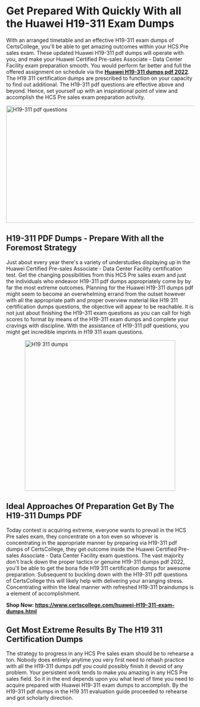 <h1><strong>Get Prepared With Quickly With all the Huawei H19-311 Exam Dumps&nbsp;</strong></h1>
<p><span style="font-weight: 400;">With an arranged timetable and an effective  H19-311 exam dumps of CertsCollege, you'll be able to get amazing outcomes within your HCS Pre sales exam. These updated Huawei H19-311 pdf dumps will operate with you, and make your Huawei Certified Pre-sales Associate - Data Center Facility exam preparation smooth. You would perform far better and full the offered assignment on schedule via the <strong><a href="https://www.certscollege.com/huawei-H19-311-exam-dumps.html">Huawei H19-311 dumps pdf 2022</a></strong>. The H19 311 certification dumps are prescribed to function on your capacity to find out additional. The  H19-311 pdf questions are effective above and beyond. Hence, set yourself up with an inspirational point of view and accomplish the HCS Pre sales exam preparation activity.&nbsp;</span></p>
<p><span style="font-weight: 400;"><img style="display: block; margin-left: auto; margin-right: auto;" src="https://i.ibb.co/CPDK3ps/Yellow-and-Blue-Initiative-Blog-Banner.png" alt="H19-311 pdf questions" width="559" height="315" /></span></p>
<h2><strong>H19-311 PDF Dumps - Prepare With all the Foremost Strategy</strong></h2>
<p><span style="font-weight: 400;">Just about every year there's a variety of understudies displaying up in the Huawei Certified Pre-sales Associate - Data Center Facility certification test. Get the changing possibilities from this HCS Pre sales exam and just the individuals who endeavor H19-311 pdf dumps appropriately come by by far the most extreme outcomes. Planning for the Huawei H19-311 dumps pdf might seem to become an overwhelming errand from the outset however with all the appropriate path and proper overview material like H19 311 certification dumps questions, the objective will appear to be reachable. It is not just about finishing the H19-311 exam questions as you can call for high scores to format by means of the H19-311 exam dumps and complete your cravings with discipline. With the assistance of H19-311 pdf questions, you might get incredible imprints in H19 311 exam questions.</span></p>
<p><span style="font-weight: 400;"><a href="https://tinyurl.com/y8nu72h9"><img style="display: block; margin-left: auto; margin-right: auto;" src="https://i.ibb.co/9tMrhdY/Teacher-Appreciation-Invitation.png" alt="H19 311 dumps " width="404" height="404" /></a></span></p>
<h2><strong>Ideal Approaches Of Preparation Get By The H19-311 Dumps PDF</strong></h2>
<p><span style="font-weight: 400;">Today contest is acquiring extreme, everyone wants to prevail in the HCS Pre sales exam, they concentrate on a ton even so whoever is concentrating in the appropriate manner by preparing via H19-311 pdf dumps of CertsCollege, they get outcome inside the Huawei Certified Pre-sales Associate - Data Center Facility exam questions. The vast majority don't track down the proper tactics or genuine H19-311 dumps pdf 2022, you'll be able to get the bona fide H19 311 certification dumps for awesome preparation. Subsequent to buckling down with the  H19-311 pdf questions of CertsCollege this will likely help with delivering your arranging stress. Concentrating within the Ideal manner with refreshed H19-311 braindumps is a element of accomplishment.</span></p>
<p><span style="font-weight: 400;"><strong>Shop Now: <a href="https://www.certscollege.com/huawei-H19-311-exam-dumps.html">https://www.certscollege.com/huawei-H19-311-exam-dumps.html</a></strong></span></p>
<h2><strong>Get Most Extreme Results By The H19 311 Certification Dumps</strong></h2>
<p><span style="font-weight: 400;">The strategy to progress in any HCS Pre sales exam should be to rehearse a ton. Nobody does entirely anytime you very first need to rehash practice with all the H19-311 dumps pdf you could possibly finish it devoid of any problem. Your persistent work tends to make you amazing in any HCS Pre sales field. So it in the end depends upon you what level of time you need to acquire prepared with Huawei H19-311 exam dumps to accomplish. By the H19-311 pdf dumps in the H19 311 evaluation guide proceeded to rehearse and got scholarly direction.</span></p>

